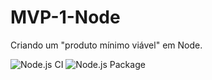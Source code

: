 # MVP-1-Node

Criando um "produto mínimo viável" em Node.

![Node.js CI](https://github.com/danielramosbh74/mvp-1-node/workflows/Node.js%20CI/badge.svg)
![Node.js Package](https://github.com/danielramosbh74/mvp-1-node/workflows/Node.js%20Package/badge.svg)
